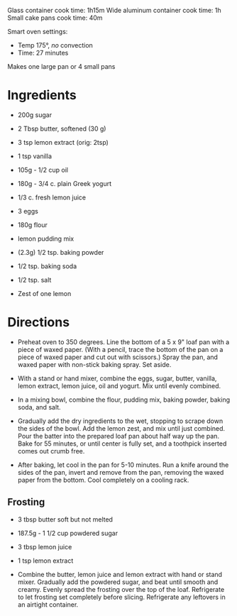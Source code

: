 Glass container cook time: 1h15m
Wide aluminum container cook time: 1h
Small cake pans cook time: 40m

Smart oven settings:
* Temp 175°, _no_ convection
* Time: 27 minutes

Makes one large pan or 4 small pans

# Ingredients
* 200g sugar
* 2 Tbsp butter, softened (30 g)
* 3 tsp lemon extract (orig: 2tsp)
* 1 tsp vanilla
* 105g - 1/2 cup oil
* 180g - 3/4 c. plain Greek yogurt
* 1/3 c. fresh lemon juice
* 3 eggs

* 180g flour
* lemon pudding mix
* (2.3g) 1/2 tsp. baking powder
* 1/2 tsp. baking soda
* 1/2 tsp. salt

* Zest of one lemon

# Directions
* Preheat oven to 350 degrees. Line the bottom of a 5 x 9" loaf pan with a piece of waxed paper. (With a pencil, trace the bottom of the pan on a piece of waxed paper and cut out with scissors.) Spray the pan, and waxed paper with non-stick baking spray. Set aside.

* With a stand or hand mixer, combine the eggs, sugar, butter, vanilla, lemon extract, lemon juice, oil and yogurt. Mix until evenly combined.

* In a mixing bowl, combine the flour, pudding mix, baking powder, baking soda, and salt.

* Gradually add the dry ingredients to the wet, stopping to scrape down the sides of the bowl. Add the lemon zest, and mix until just combined. Pour the batter into the prepared loaf pan about half way up the pan. Bake for 55 minutes, or until center is fully set, and a toothpick inserted comes out crumb free.

* After baking, let cool in the pan for 5-10 minutes. Run a knife around the sides of the pan, invert and remove from the pan, removing the waxed paper from the bottom. Cool completely on a cooling rack.

## Frosting
* 3 tbsp butter soft but not melted
* 187.5g - 1 1/2 cup powdered sugar
* 3 tbsp lemon juice
* 1 tsp lemon extract

* Combine the butter, lemon juice and lemon extract with hand or stand mixer. Gradually add the powdered sugar, and beat until smooth and creamy. Evenly spread the frosting over the top of the loaf. Refrigerate to let frosting set completely before slicing. Refrigerate any leftovers in an airtight container.
